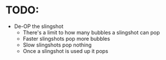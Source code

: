 # TODO:

- De-OP the slingshot
  - There's a limit to how many bubbles a slingshot can pop
  - Faster slingshots pop more bubbles
  - Slow slingshots pop nothing
  - Once a slingshot is used up it pops
